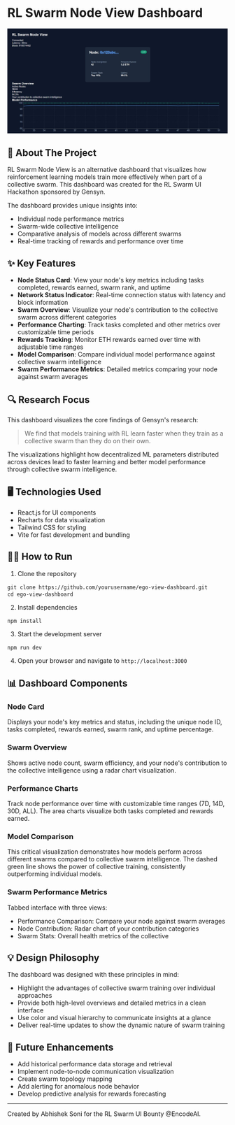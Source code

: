 # RL Swarm Node View Dashboard

![RL Swarm Node View Dashboard](RL.jpg)

## 🚀 About The Project
RL Swarm Node View is an alternative dashboard that visualizes how reinforcement learning models train more effectively when part of a collective swarm. This dashboard was created for the RL Swarm UI Hackathon sponsored by Gensyn.

The dashboard provides unique insights into:
- Individual node performance metrics
- Swarm-wide collective intelligence
- Comparative analysis of models across different swarms
- Real-time tracking of rewards and performance over time

## ✨ Key Features

- **Node Status Card**: View your node's key metrics including tasks completed, rewards earned, swarm rank, and uptime
- **Network Status Indicator**: Real-time connection status with latency and block information
- **Swarm Overview**: Visualize your node's contribution to the collective swarm across different categories
- **Performance Charting**: Track tasks completed and other metrics over customizable time periods
- **Rewards Tracking**: Monitor ETH rewards earned over time with adjustable time ranges
- **Model Comparison**: Compare individual model performance against collective swarm intelligence
- **Swarm Performance Metrics**: Detailed metrics comparing your node against swarm averages

## 🔍 Research Focus

This dashboard visualizes the core findings of Gensyn's research:

> We find that models training with RL learn faster when they train as a collective swarm than they do on their own.

The visualizations highlight how decentralized ML parameters distributed across devices lead to faster learning and better model performance through collective swarm intelligence.

## 🖥️ Technologies Used

- React.js for UI components
- Recharts for data visualization
- Tailwind CSS for styling
- Vite for fast development and bundling

## 🏃‍♂️ How to Run

1. Clone the repository
```
git clone https://github.com/yourusername/ego-view-dashboard.git
cd ego-view-dashboard
```

2. Install dependencies
```
npm install
```

3. Start the development server
```
npm run dev
```

4. Open your browser and navigate to `http://localhost:3000`

## 📊 Dashboard Components

### Node Card
Displays your node's key metrics and status, including the unique node ID, tasks completed, rewards earned, swarm rank, and uptime percentage.

### Swarm Overview
Shows active node count, swarm efficiency, and your node's contribution to the collective intelligence using a radar chart visualization.

### Performance Charts
Track node performance over time with customizable time ranges (7D, 14D, 30D, ALL). The area charts visualize both tasks completed and rewards earned.

### Model Comparison
This critical visualization demonstrates how models perform across different swarms compared to collective swarm intelligence. The dashed green line shows the power of collective training, consistently outperforming individual models.

### Swarm Performance Metrics
Tabbed interface with three views:
- Performance Comparison: Compare your node against swarm averages
- Node Contribution: Radar chart of your contribution categories
- Swarm Stats: Overall health metrics of the collective

## 💡 Design Philosophy

The dashboard was designed with these principles in mind:
- Highlight the advantages of collective swarm training over individual approaches
- Provide both high-level overviews and detailed metrics in a clean interface
- Use color and visual hierarchy to communicate insights at a glance
- Deliver real-time updates to show the dynamic nature of swarm training

## 🔮 Future Enhancements

- Add historical performance data storage and retrieval
- Implement node-to-node communication visualization
- Create swarm topology mapping
- Add alerting for anomalous node behavior
- Develop predictive analysis for rewards forecasting

---

Created by Abhishek Soni for the RL Swarm UI Bounty @EncodeAI.
